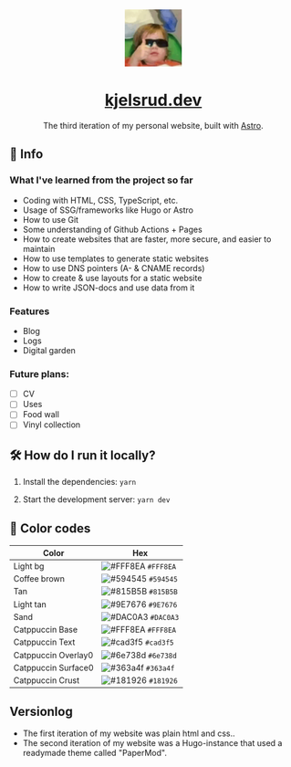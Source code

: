 <div align="center">
  <img alt="logo" src="/public/coolkid.svg" width="100" />
</div>
<h1 align="center">
  <a href="https://kjelsrud.dev">kjelsrud.dev</a>
</h1>
<p align="center">
  The third iteration of my personal website, built with <a href="https://astro.build/">Astro</a>.
</p>

## 📝 Info

### What I've learned from the project so far

- Coding with HTML, CSS, TypeScript, etc.
- Usage of SSG/frameworks like Hugo or Astro
- How to use Git
- Some understanding of Github Actions + Pages
- How to create websites that are faster, more secure, and easier to maintain
- How to use templates to generate static websites
- How to use DNS pointers (A- & CNAME records)
- How to create & use layouts for a static website
- How to write JSON-docs and use data from it

### Features

- Blog
- Logs
- Digital garden

### Future plans:

- [ ] CV
- [ ] Uses
- [ ] Food wall
- [ ] Vinyl collection

## 🛠️ How do I run it locally?

1. Install the dependencies: `yarn`

2. Start the development server: `yarn dev`

## 🎨 Color codes
| Color | Hex |
|-|-|
| Light bg | ![#FFF8EA](https://via.placeholder.com/10/FFF8EA?text=+) `#FFF8EA` |
| Coffee brown | ![#594545](https://via.placeholder.com/10/594545?text=+) `#594545` |
| Tan | ![#815B5B](https://via.placeholder.com/10/815B5B?text=+) `#815B5B` |
| Light tan | ![#9E7676](https://via.placeholder.com/10/9E7676?text=+) `#9E7676` |
| Sand | ![#DAC0A3](https://via.placeholder.com/10/DAC0A3?text=+) `#DAC0A3` |
| Catppuccin Base | ![#FFF8EA](https://via.placeholder.com/10/FFF8EA?text=+) `#FFF8EA` |
| Catppuccin Text | ![#cad3f5](https://via.placeholder.com/10/cad3f5?text=+) `#cad3f5` |
| Catppuccin Overlay0 | ![#6e738d](https://via.placeholder.com/10/6e738d?text=+) `#6e738d` |
| Catppuccin Surface0 | ![#363a4f](https://via.placeholder.com/10/363a4f?text=+) `#363a4f` |
| Catppuccin Crust | ![#181926](https://via.placeholder.com/10/181926?text=+) `#181926` |

## Versionlog
- The first iteration of my website was plain html and css..
- The second iteration of my website was a Hugo-instance that used a readymade theme called "PaperMod".